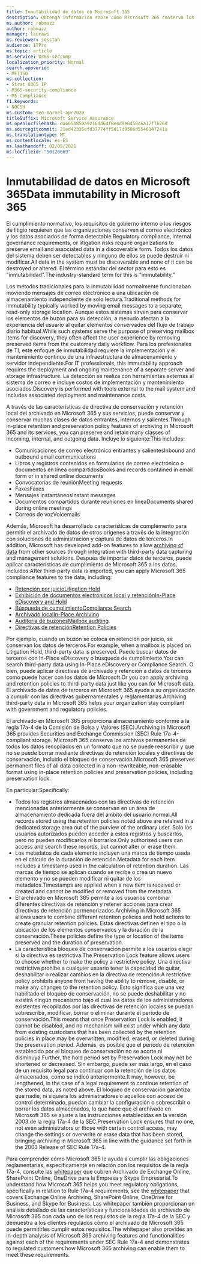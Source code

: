 ```yaml
---
title: Inmutabilidad de datos en Microsoft 365
description: Obtenga información sobre cómo Microsoft 365 conserva los datos de forma detectable para abordar el cumplimiento normativo, los requisitos de gobierno interno y los riesgos de litigio.
ms.author: robmazz
author: robmazz
manager: laurawi
ms.reviewer: sosstah
audience: ITPro
ms.topic: article
ms.service: O365-seccomp
localization_priority: Normal
search.appverid:
- MET150
ms.collection:
- Strat_O365_IP
- M365-security-compliance
- MS-Compliance
f1.keywords:
- NOCSH
ms.custom: seo-marvel-apr2020
titleSuffix: Microsoft Service Assurance
ms.openlocfilehash: da465b850a9216dd64f8e4d9e6450c6a17f7b26d
ms.sourcegitcommit: 21ed42335efd37774ff5d17d9586d5546147241a
ms.translationtype: MT
ms.contentlocale: es-ES
ms.lasthandoff: 02/05/2021
ms.locfileid: "50120669"
---
```

# <a name="data-immutability-in-microsoft-365"></a><span data-ttu-id="4f742-103">Inmutabilidad de datos en Microsoft 365</span><span class="sxs-lookup"><span data-stu-id="4f742-103">Data immutability in Microsoft 365</span></span>

<span data-ttu-id="4f742-104">El cumplimiento normativo, los requisitos de gobierno interno o los riesgos de litigio requieren que las organizaciones conserven el correo electrónico y los datos asociados de forma detectable.</span><span class="sxs-lookup"><span data-stu-id="4f742-104">Regulatory compliance, internal governance requirements, or litigation risks require organizations to preserve email and associated data in a discoverable form.</span></span> <span data-ttu-id="4f742-105">Todos los datos del sistema deben ser detectables y ninguno de ellos se puede destruir ni modificar.</span><span class="sxs-lookup"><span data-stu-id="4f742-105">All data in the system must be discoverable and none of it can be destroyed or altered.</span></span> <span data-ttu-id="4f742-106">El término estándar del sector para esto es "inmutabilidad".</span><span class="sxs-lookup"><span data-stu-id="4f742-106">The industry-standard term for this is "immutability."</span></span>

<span data-ttu-id="4f742-107">Los métodos tradicionales para la inmutabilidad normalmente funcionaban moviendo mensajes de correo electrónico a una ubicación de almacenamiento independiente de solo lectura.</span><span class="sxs-lookup"><span data-stu-id="4f742-107">Traditional methods for immutability typically worked by moving email messages to a separate, read-only storage location.</span></span> <span data-ttu-id="4f742-108">Aunque estos sistemas sirven para conservar los elementos de buzón para su detección, a menudo afectan a la experiencia del usuario al quitar elementos conservados del flujo de trabajo diario habitual.</span><span class="sxs-lookup"><span data-stu-id="4f742-108">While such systems serve the purpose of preserving mailbox items for discovery, they often affect the user experience by removing preserved items from the customary daily workflow.</span></span> <span data-ttu-id="4f742-109">Para los profesionales de TI, este enfoque de inmutabilidad requiere la implementación y el mantenimiento continuo de una infraestructura de almacenamiento y servidor independiente.</span><span class="sxs-lookup"><span data-stu-id="4f742-109">For IT professionals, this immutability approach requires the deployment and ongoing maintenance of a separate server and storage infrastructure.</span></span> <span data-ttu-id="4f742-110">La detección se realiza con herramientas externas al sistema de correo e incluye costos de implementación y mantenimiento asociados.</span><span class="sxs-lookup"><span data-stu-id="4f742-110">Discovery is performed with tools external to the mail system and includes associated deployment and maintenance costs.</span></span>

<span data-ttu-id="4f742-111">A través de las características de directiva de conservación y retención local del archivado en Microsoft 365 y sus servicios, puede conservar y conservar muchas clases de datos entrantes, internos y salientes.</span><span class="sxs-lookup"><span data-stu-id="4f742-111">Through in-place retention and preservation policy features of archiving in Microsoft 365 and its services, you can preserve and retain many classes of incoming, internal, and outgoing data.</span></span> <span data-ttu-id="4f742-112">Incluye lo siguiente:</span><span class="sxs-lookup"><span data-stu-id="4f742-112">This includes:</span></span>

- <span data-ttu-id="4f742-113">Comunicaciones de correo electrónico entrantes y salientes</span><span class="sxs-lookup"><span data-stu-id="4f742-113">Inbound and outbound email communications</span></span>
- <span data-ttu-id="4f742-114">Libros y registros contenidos en formularios de correo electrónico o documentos en línea compartidos</span><span class="sxs-lookup"><span data-stu-id="4f742-114">Books and records contained in email form or in shared online documents</span></span>
- <span data-ttu-id="4f742-115">Convocatorias de reunión</span><span class="sxs-lookup"><span data-stu-id="4f742-115">Meeting requests</span></span>
- <span data-ttu-id="4f742-116">Faxes</span><span class="sxs-lookup"><span data-stu-id="4f742-116">Faxes</span></span>
- <span data-ttu-id="4f742-117">Mensajes instantáneos</span><span class="sxs-lookup"><span data-stu-id="4f742-117">Instant messages</span></span>
- <span data-ttu-id="4f742-118">Documentos compartidos durante reuniones en línea</span><span class="sxs-lookup"><span data-stu-id="4f742-118">Documents shared during online meetings</span></span>
- <span data-ttu-id="4f742-119">Correos de voz</span><span class="sxs-lookup"><span data-stu-id="4f742-119">Voicemails</span></span>

<span data-ttu-id="4f742-120">Además, Microsoft ha desarrollado características de [](https://support.office.com/article/Archiving-third-party-data-in-Office-365-0ce338d5-3666-4a18-86ab-c6910ff408cc) complemento para permitir el archivado de datos de otros orígenes a través de la integración con soluciones de administración y captura de datos de terceros.</span><span class="sxs-lookup"><span data-stu-id="4f742-120">In addition, Microsoft has developed add-on features to allow [archiving of data](https://support.office.com/article/Archiving-third-party-data-in-Office-365-0ce338d5-3666-4a18-86ab-c6910ff408cc) from other sources through integration with third-party data capturing and management solutions.</span></span> <span data-ttu-id="4f742-121">Después de importar datos de terceros, puede aplicar características de cumplimiento de Microsoft 365 a los datos, incluidos:</span><span class="sxs-lookup"><span data-stu-id="4f742-121">After third-party data is imported, you can apply Microsoft 365 compliance features to the data, including:</span></span>

- [<span data-ttu-id="4f742-122">Retención por juicio</span><span class="sxs-lookup"><span data-stu-id="4f742-122">Litigation Hold</span></span>](/microsoft-365/compliance/create-a-litigation-hold)
- [<span data-ttu-id="4f742-123">Exhibición de documentos electrónicos local y retención</span><span class="sxs-lookup"><span data-stu-id="4f742-123">In-Place eDiscovery and Hold</span></span>](/microsoft-365/compliance/manage-legal-investigations)
- [<span data-ttu-id="4f742-124">Búsqueda de cumplimiento</span><span class="sxs-lookup"><span data-stu-id="4f742-124">Compliance Search</span></span>](/microsoft-365/compliance/search-for-content)
- [<span data-ttu-id="4f742-125">Archivado local</span><span class="sxs-lookup"><span data-stu-id="4f742-125">In-Place Archiving</span></span>](/microsoft-365/compliance/enable-archive-mailboxes)
- [<span data-ttu-id="4f742-126">Auditoría de buzones</span><span class="sxs-lookup"><span data-stu-id="4f742-126">Mailbox auditing</span></span>](/microsoft-365/compliance/enable-mailbox-auditing)
- [<span data-ttu-id="4f742-127">Directivas de retención</span><span class="sxs-lookup"><span data-stu-id="4f742-127">Retention Policies</span></span>](/microsoft-365/compliance/retention-policies)

<span data-ttu-id="4f742-128">Por ejemplo, cuando un buzón se coloca en retención por juicio, se conservan los datos de terceros.</span><span class="sxs-lookup"><span data-stu-id="4f742-128">For example, when a mailbox is placed on Litigation Hold, third-party data is preserved.</span></span> <span data-ttu-id="4f742-129">Puede buscar datos de terceros con In-Place eDiscovery o búsqueda de cumplimiento.</span><span class="sxs-lookup"><span data-stu-id="4f742-129">You can search third-party data using In-Place eDiscovery or Compliance Search.</span></span> <span data-ttu-id="4f742-130">O bien, puede aplicar directivas de archivado y retención a datos de terceros como puede hacer con los datos de Microsoft.</span><span class="sxs-lookup"><span data-stu-id="4f742-130">Or you can apply archiving and retention policies to third-party data just like you can for Microsoft data.</span></span> <span data-ttu-id="4f742-131">El archivado de datos de terceros en Microsoft 365 ayuda a su organización a cumplir con las directivas gubernamentales y reglamentarias.</span><span class="sxs-lookup"><span data-stu-id="4f742-131">Archiving third-party data in Microsoft 365 helps your organization stay compliant with government and regulatory policies.</span></span>

<span data-ttu-id="4f742-132">El archivado en Microsoft 365 proporciona almacenamiento conforme a la regla 17a-4 de la Comisión de Bolsa y Valores (SEC).</span><span class="sxs-lookup"><span data-stu-id="4f742-132">Archiving in Microsoft 365 provides Securities and Exchange Commission (SEC) Rule 17a-4-compliant storage.</span></span> <span data-ttu-id="4f742-133">Microsoft 365 conserva los archivos permanentes de todos los datos recopilados en un formato que no se puede reescribir y que no se puede borrar mediante directivas de retención locales y directivas de conservación, incluido el bloqueo de conservación.</span><span class="sxs-lookup"><span data-stu-id="4f742-133">Microsoft 365 preserves permanent files of all data collected in a non-rewriteable, non-erasable format using in-place retention policies and preservation policies, including preservation lock.</span></span>

<span data-ttu-id="4f742-134">En particular:</span><span class="sxs-lookup"><span data-stu-id="4f742-134">Specifically:</span></span>

- <span data-ttu-id="4f742-135">Todos los registros almacenados con las directivas de retención mencionadas anteriormente se conservan en un área de almacenamiento dedicada fuera del ámbito del usuario normal.</span><span class="sxs-lookup"><span data-stu-id="4f742-135">All records stored using the retention policies noted above are retained in a dedicated storage area out of the purview of the ordinary user.</span></span> <span data-ttu-id="4f742-136">Solo los usuarios autorizados pueden acceder a estos registros y buscarlos, pero no pueden modificarlos ni borrarlos.</span><span class="sxs-lookup"><span data-stu-id="4f742-136">Only authorized users can access and search these records, but cannot alter or erase them.</span></span>
- <span data-ttu-id="4f742-137">Los metadatos de cada elemento incluyen una marca de tiempo usada en el cálculo de la duración de retención.</span><span class="sxs-lookup"><span data-stu-id="4f742-137">Metadata for each item includes a timestamp used in the calculation of retention duration.</span></span> <span data-ttu-id="4f742-138">Las marcas de tiempo se aplican cuando se recibe o crea un nuevo elemento y no se pueden modificar ni quitar de los metadatos.</span><span class="sxs-lookup"><span data-stu-id="4f742-138">Timestamps are applied when a new item is received or created and cannot be modified or removed from the metadata.</span></span>
- <span data-ttu-id="4f742-139">El archivado en Microsoft 365 permite a los usuarios combinar diferentes directivas de retención y retener acciones para crear directivas de retención pormenorizados.</span><span class="sxs-lookup"><span data-stu-id="4f742-139">Archiving in Microsoft 365 allows users to combine different retention policies and hold actions to create granular retention policies.</span></span> <span data-ttu-id="4f742-140">Estas directivas definen el tipo o la ubicación de los elementos conservados y la duración de la conservación.</span><span class="sxs-lookup"><span data-stu-id="4f742-140">These policies define the type or location of the items preserved and the duration of preservation.</span></span>
- <span data-ttu-id="4f742-141">La característica bloqueo de conservación permite a los usuarios elegir si la directiva es restrictiva.</span><span class="sxs-lookup"><span data-stu-id="4f742-141">The Preservation Lock feature allows users to choose whether to make the policy a restrictive policy.</span></span> <span data-ttu-id="4f742-142">Una directiva restrictiva prohíbe a cualquier usuario tener la capacidad de quitar, deshabilitar o realizar cambios en la directiva de retención.</span><span class="sxs-lookup"><span data-stu-id="4f742-142">A restrictive policy prohibits anyone from having the ability to remove, disable, or make any changes to the retention policy.</span></span> <span data-ttu-id="4f742-143">Esto significa que una vez habilitado el bloqueo de conservación, no se puede deshabilitar y no existirá ningún mecanismo bajo el cual los datos de los administradores existentes recopilados por las directivas de retención locales se puedan sobrescribir, modificar, borrar o eliminar durante el período de conservación.</span><span class="sxs-lookup"><span data-stu-id="4f742-143">This means that once Preservation Lock is enabled, it cannot be disabled, and no mechanism will exist under which any data from existing custodians that has been collected by the retention policies in place may be overwritten, modified, erased, or deleted during the preservation period.</span></span> <span data-ttu-id="4f742-144">Además, es posible que el período de retención establecido por el bloqueo de conservación no se acorte ni disminuya.</span><span class="sxs-lookup"><span data-stu-id="4f742-144">Further, the hold period set by Preservation Lock may not be shortened or decreased.</span></span> <span data-ttu-id="4f742-145">Sin embargo, puede ser más largo, en el caso de un requisito legal para continuar con la retención de los datos almacenados, como se indicó anteriormente.</span><span class="sxs-lookup"><span data-stu-id="4f742-145">It may, however, be lengthened, in the case of a legal requirement to continue retention of the stored data, as noted above.</span></span> <span data-ttu-id="4f742-146">El bloqueo de conservación garantiza que nadie, ni siquiera los administradores o aquellos con acceso de control determinado, puedan cambiar la configuración o sobrescribir o borrar los datos almacenados, lo que hace que el archivado en Microsoft 365 se ajuste a las instrucciones establecidas en la versión 2003 de la regla 17a-4 de la SEC.</span><span class="sxs-lookup"><span data-stu-id="4f742-146">Preservation Lock ensures that no one, not even administrators or those with certain control access, may change the settings or overwrite or erase data that has been stored, bringing archiving in Microsoft 365 in line with the guidance set forth in the 2003 Release of SEC Rule 17a-4.</span></span>

<span data-ttu-id="4f742-147">Para comprender cómo Microsoft 365 le ayuda a cumplir las obligaciones reglamentarias, específicamente en relación con los requisitos de la regla 17a-4, consulte las [whitepaper](https://www.microsoft.com/microsoft-365/blog/wp-content/uploads/2015/11/Microsoft-EOA-White-Paper.pdf) que cubren Archivado de Exchange Online, SharePoint Online, OneDrive para la Empresa y Skype Empresarial.</span><span class="sxs-lookup"><span data-stu-id="4f742-147">To understand how Microsoft 365 helps you meet regulatory obligations, specifically in relation to Rule 17a-4 requirements, see the [whitepaper](https://www.microsoft.com/microsoft-365/blog/wp-content/uploads/2015/11/Microsoft-EOA-White-Paper.pdf) that covers Exchange Online Archiving, SharePoint Online, OneDrive for Business, and Skype for Business.</span></span> <span data-ttu-id="4f742-148">Las whitepaper también proporcionan un análisis detallado de las características y funcionalidades de archivado de Microsoft 365 con cada uno de los requisitos de la regla 17a-4 de la SEC y demuestra a los clientes regulados cómo el archivado de Microsoft 365 puede permitirles cumplir estos requisitos.</span><span class="sxs-lookup"><span data-stu-id="4f742-148">The whitepaper also provides an in-depth analysis of Microsoft 365 archiving features and functionalities against each of the requirements under SEC Rule 17a-4 and demonstrates to regulated customers how Microsoft 365 archiving can enable them to meet these requirements.</span></span>
